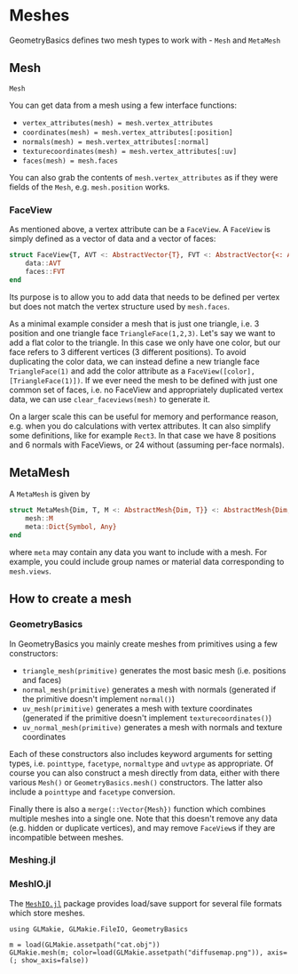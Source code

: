 # Meshes

GeometryBasics defines two mesh types to work with - `Mesh` and `MetaMesh`

## Mesh

```@docs; canonical=false
Mesh
```

You can get data from a mesh using a few interface functions:
- `vertex_attributes(mesh) = mesh.vertex_attributes`
- `coordinates(mesh) = mesh.vertex_attributes[:position]`
- `normals(mesh) = mesh.vertex_attributes[:normal]`
- `texturecoordinates(mesh) = mesh.vertex_attributes[:uv]`
- `faces(mesh) = mesh.faces`

You can also grab the contents of `mesh.vertex_attributes` as if they were fields of the `Mesh`, e.g. `mesh.position` works.

### FaceView

As mentioned above, a vertex attribute can be a `FaceView`.
A `FaceView` is simply defined as a vector of data and a vector of faces:

```julia
struct FaceView{T, AVT <: AbstractVector{T}, FVT <: AbstractVector{<: AbstractFace}}
    data::AVT
    faces::FVT
end
```

Its purpose is to allow you to add data that needs to be defined per vertex but does not match the vertex structure used by `mesh.faces`.

As a minimal example consider a mesh that is just one triangle, i.e. 3 position and one triangle face `TriangleFace(1,2,3)`.
Let's say we want to add a flat color to the triangle.
In this case we only have one color, but our face refers to 3 different vertices (3 different positions).
To avoid duplicating the color data, we can instead define a new triangle face `TriangleFace(1)` and add the color attribute as a `FaceView([color], [TriangleFace(1)])`.
If we ever need the mesh to be defined with just one common set of faces, i.e. no FaceView and appropriately duplicated vertex data, we can use `clear_faceviews(mesh)` to generate it.

On a larger scale this can be useful for memory and performance reason, e.g. when you do calculations with vertex attributes.
It can also simplify some definitions, like for example `Rect3`.
In that case we have 8 positions and 6 normals with FaceViews, or 24 without (assuming per-face normals).


## MetaMesh

A `MetaMesh` is given by

```julia
struct MetaMesh{Dim, T, M <: AbstractMesh{Dim, T}} <: AbstractMesh{Dim, T}
    mesh::M
    meta::Dict{Symbol, Any}
end
```

where `meta` may contain any data you want to include with a mesh.
For example, you could include group names or material data corresponding to `mesh.views`.

## How to create a mesh

### GeometryBasics

In GeometryBasics you mainly create meshes from primitives using a few constructors:
- `triangle_mesh(primitive)` generates the most basic mesh (i.e. positions and faces)
- `normal_mesh(primitive)` generates a mesh with normals (generated if the primitive doesn't implement `normal()`)
- `uv_mesh(primitive)` generates a mesh with texture coordinates (generated if the primitive doesn't implement `texturecoordinates()`)
- `uv_normal_mesh(primitive)` generates a mesh with normals and texture coordinates

Each of these constructors also includes keyword arguments for setting types, i.e. `pointtype`, `facetype`, `normaltype` and `uvtype` as appropriate.
Of course you can also construct a mesh directly from data, either with there various `Mesh()` or `GeometryBasics.mesh()` constructors.
The latter also include a `pointtype` and `facetype` conversion.

Finally there is also a `merge(::Vector{Mesh})` function which combines multiple meshes into a single one.
Note that this doesn't remove any data (e.g. hidden or duplicate vertices), and may remove `FaceView`s if they are incompatible between meshes.

### Meshing.jl

### MeshIO.jl

The [`MeshIO.jl`](https://github.com/JuliaIO/MeshIO.jl) package provides load/save support for several file formats which store meshes.

```@example
using GLMakie, GLMakie.FileIO, GeometryBasics

m = load(GLMakie.assetpath("cat.obj"))
GLMakie.mesh(m; color=load(GLMakie.assetpath("diffusemap.png")), axis=(; show_axis=false))
```
